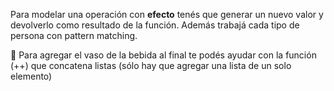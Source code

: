 Para modelar una operación con **efecto** tenés que generar un nuevo valor y devolverlo como resultado de la función. Además trabajá cada tipo de persona con pattern matching.

:pill: Para agregar el vaso de la bebida al final te podés ayudar con la función (++) que concatena listas (sólo hay que agregar una lista de un solo elemento)